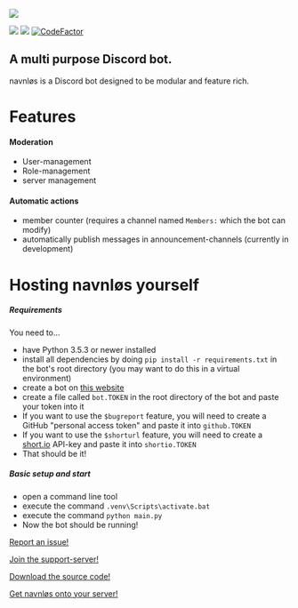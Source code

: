 ![](https://github.com/joseywoermann/navnlos/blob/master/assets/navnlos.PNG)

![](https://badgen.net/github/release/joseywoermann/navnlos/stable?color=black) ![](https://badgen.net/github/last-commit/joseywoermann/navnlos?color=black) [![CodeFactor](https://www.codefactor.io/repository/github/joseywoermann/navnlos/badge)](https://www.codefactor.io/repository/github/joseywoermann/navnlos)

## A multi purpose Discord bot.

navnløs is a Discord bot designed to be modular and feature rich.

# Features

#### Moderation

* User-management
* Role-management
* server management



#### Automatic actions

* member counter (requires a channel named `Members:` which the bot can modify)
* automatically publish messages in announcement-channels (currently in development)


# Hosting navnløs yourself

##### Requirements

You need to...
* have Python 3.5.3 or newer installed
* install all dependencies by doing `pip install -r requirements.txt` in the bot's root directory (you may want to do this in a virtual environment)
* create a bot on [this website](https://discord.com/developers/applications/)
* create a file called `bot.TOKEN` in the root directory of the bot and paste your token into it
* If you want to use the `$bugreport` feature, you will need to create a GitHub "personal access token" and paste it into `github.TOKEN`
* If you want to use the `$shorturl` feature, you will need to create a [short.io](https://short.io/) API-key and paste it into `shortio.TOKEN`
* That should be it!

##### Basic setup and start

* open a command line tool
* execute the command `.venv\Scripts\activate.bat`
* execute the command `python main.py`
* Now the bot should be running!






[Report an issue!](https://bit.ly/navnlos-issues)

[Join the support-server!](https://discord.gg/52TbNHPBU9)

[Download the source code!](https://github.com/joseywoermann/navnlos/releases)

[Get navnløs onto your server!](http://get-navnlos.tk)
